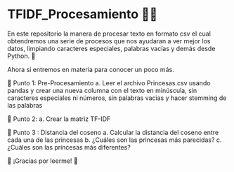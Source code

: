 # TFIDF_Procesamiento 🙋‍♀️

En este repositorio la manera de procesar texto en formato csv el cual obtendremos una serie de procesos que nos ayudaran a ver mejor los datos, limpiando caracteres especiales, palabras vacías y demás  desde Python. 🐍

Ahora si entremos en materia para conocer un poco más.


🤡  Punto 1: Pre-Procesamiento 
a. Leer el archivo Princesas.csv usando pandas y crear una nueva columna con el texto en minúscula, sin caracteres especiales ni números, sin palabras vacias y hacer stemming de las palabras

🤡  Punto 2:
a. Crear la matriz TF-IDF

🤡  Punto 3 : Distancia del coseno
a. Calcular la distancia del coseno entre cada una de las princesas
b. ¿Cuáles son las princesas más parecidas?
c. ¿Cuáles son las princesas más diferentes?



🦉 ¡Gracias por leerme! 🦉
